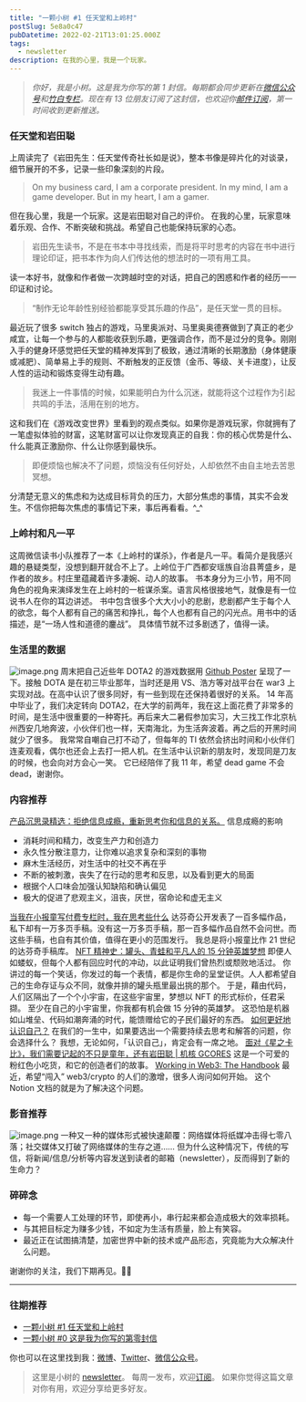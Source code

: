 ```yaml
---
title: "一颗小树 #1 任天堂和上岭村"
postSlug: 5e8a0c47
pubDatetime: 2022-02-21T13:01:25.000Z
tags:
  - newsletter
description: 在我的心里，我是一个玩家。
---
```


<!-- more -->

> _你好，我是小树。这是我为你写的第 1 封信。每期都会同步更新在[微信公众号](https://weixin.sogou.com/weixin?query=a_warm_tree)和[竹白专栏](https://xiaoshu.zhubai.love)。现在有 13 位朋友订阅了这封信，也欢迎你[邮件订阅](https://xiaoshu.zhubai.love)，第一时间收到更新推送。_

### 任天堂和岩田聪

上周读完了《岩田先生：任天堂传奇社长如是说》，整本书像是碎片化的对谈录，细节展开的不多，记录一些印象深刻的片段。

> On my business card, I am a corporate president.
> In my mind, I am a game developer.
> But in my heart, I am a gamer.

但在我心里，我是一个玩家。这是岩田聪对自己的评价。
在我的心里，玩家意味着乐观、合作、不断突破和挑战。希望自己也能保持玩家的心态。

> 岩田先生读书，不是在书本中寻找线索，而是将平时思考的内容在书中进行理论印证，把书本作为向人们传达他的想法时的一项有用工具。

读一本好书，就像和作者做一次跨越时空的对话，把自己的困惑和作者的经历一一印证和讨论。

> “制作无论年龄性别经验都能享受其乐趣的作品”，是任天堂一贯的目标。

最近玩了很多 switch 独占的游戏，马里奥派对、马里奥奥德赛做到了真正的老少咸宜，让每一个参与的人都能收获到乐趣，更强调合作，而不是过分的竞争。刚刚入手的健身环感觉把任天堂的精神发挥到了极致，通过清晰的长期激励（身体健康或减肥）、简单易上手的规则、不断触发的正反馈（金币、等级、关卡进度），让反人性的运动和锻炼变得生动有趣。

> 我迷上一件事情的时候，如果能明白为什么沉迷，就能将这个过程作为引起共鸣的手法，活用在别的地方。

这和我们在《游戏改变世界》里看到的观点类似。如果你是游戏玩家，你就拥有了一笔虚拟体验的财富，这笔财富可以让你发现真正的自我：你的核心优势是什么、什么能真正激励你、什么让你感到最快乐。

> 即便烦恼也解决不了问题，烦恼没有任何好处，人却依然不由自主地去苦思冥想。

分清楚无意义的焦虑和为达成目标背负的压力，大部分焦虑的事情，其实不会发生。不信你把每次焦虑的事情记下来，事后再看看。^\_^

### 上岭村和凡一平

这周微信读书小队推荐了一本《上岭村的谋杀》，作者是凡一平。看简介是我感兴趣的悬疑类型，没想到翻开就合不上了。上岭位于广西都安瑶族自治县菁盛乡，是作者的故乡。村庄里蕴藏着许多凄婉、动人的故事。
书本身分为三小节，用不同角色的视角来演绎发生在上岭村的一桩谋杀案。语言风格很接地气，就像是有一位说书人在你的耳边讲述。
书中包含很多个大大小小的悲剧，悲剧都产生于每个人的欲念，每个人都有自己的痛苦和挣扎，每个人也都有自己的闪光点。用书中的话描述，是“一场人性和道德的鏖战”。
具体情节就不过多剧透了，值得一读。

### 生活里的数据

![image.png](/images/newsletter-1/1.png)
周末把自己近些年 DOTA2 的游戏数据用 [Github Poster](https://github.com/yihong0618/GitHubPoster) 呈现了一下。接触 DOTA 是在初三毕业那年，当时还是用 VS、浩方等对战平台在 war3 上实现对战。在高中认识了很多同好，有一些到现在还保持着很好的关系。
14 年高中毕业了，我们决定转向 DOTA2，在大学的前两年，我在这上面花费了非常多的时间，是生活中很重要的一种寄托。再后来大二暑假参加实习，大三找工作北京杭州西安几地奔波，小伙伴们也一样，天南海北，为生活奔波着。再之后的开黑时间就少了很多。
我常常自嘲自己打不动了，但每年的 TI 依然会挤出时间和小伙伴们连麦观看，偶尔也还会上去打一把人机。在生活中认识新的朋友时，发现同是刀友的时候，也会向对方会心一笑。
它已经陪伴了我 11 年，希望 dead game 不会 dead，谢谢你。

### 内容推荐

[产品沉思录精选：拒绝信息成瘾，重新思考你和信息的关系。](https://mp.weixin.qq.com/s/K9XpFyUcg3aUuxKBLWu3_A)
信息成瘾的影响

- 消耗时间和精力，改变生产力和创造力
- 永久性分散注意力，让你难以追求复杂和深刻的事物
- 麻木生活经历，对生活中的社交不再在乎
- 不断的被刺激，丧失了在行动的思考和反思，以及看到更大的局面
- 根据个人口味会加强认知缺陷和确认偏见
- 极大的促进了悲观主义，沮丧，厌世，宿命论和虚无主义

[当我在小报童写付费专栏时，我在思考些什么](https://mp.weixin.qq.com/s/DaOwplUDfYgoY7THikOLDg)
达芬奇公开发表了一百多幅作品，私下却有一万多页手稿。没有这一万多页手稿，那一百多幅作品自然不会问世。而这些手稿，也自有其价值，值得在更小的范围发行。
我总是将小报童比作 21 世纪的达芬奇手稿库。
[NFT 精神史：罐头、青蛙和平凡人的 15 分钟英雄梦想](https://mp.weixin.qq.com/s/X8N1CnEt_dkmSVF6vPa9Wg)
即便人如蝼蚁，但每个人都有回应时代的冲动，以此证明我们曾热烈或颓败地活过。
你讲过的每一个笑话，你发过的每一个表情，都是你生命的呈堂证供。人人都希望自己的生命存证与众不同，就像并排的罐头瓶里最出挑的那个。
于是，藉由代码，人们区隔出了一个个小宇宙，在这些宇宙里，梦想以 NFT 的形式标价，任君采撷。
至少在自己的小宇宙里，你我都有机会做 15 分钟的英雄梦。
这恐怕是机器如山堆垒、代码如潮奔涌的时代，能馈赠给它的子民们最好的东西。
[如何更好地认识自己？](https://mp.weixin.qq.com/s/-DZG-08Z09uBs3r_vkoFGQ)
在我们的一生中，如果要选出一个需要持续去思考和解答的问题，你会选择什么？
我想，无论如何，「认识自己」，肯定会有一席之地。
[面对《星之卡比》，我们需要记起的不只是童年，还有岩田聪 | 机核 GCORES](https://www.gcores.com/articles/96546)
这是一个可爱的粉红色小吃货，和它的创造者们的故事。
[Working in Web3: The Handbook](https://web3.smsunarto.com/)
最近，希望“闯入” web3/crypto 的人们的激增，很多人询问如何开始。
这个 Notion 文档的就是为了解决这个问题。

### 影音推荐

![image.png](/images/newsletter-1/2.png)
一种又一种的媒体形式被快速颠覆：网络媒体将纸媒冲击得七零八落；社交媒体又打破了网络媒体的生存之道…… 但为什么这种情况下，传统的写信，将新闻/信息/分析等内容发送到读者的邮箱（newsletter），反而得到了新的生命力？

### 碎碎念

- 每一个需要人工处理的环节，即使再小，串行起来都会造成极大的效率损耗。
- 与其把目标定为赚多少钱，不如定为生活有质量，脸上有笑容。
- 最近正在试图搞清楚，加密世界中新的技术或产品形态，究竟能为大众解决什么问题。

谢谢你的关注，我们下期再见。👋🏻

---

### 往期推荐

- [一颗小树 #1 任天堂和上岭村](https://xiaoshu.zhubai.love/posts/2107172142524608512)
- [一颗小树 #0 这是我为你写的第零封信](https://xiaoshu.zhubai.love/posts/2107165648034942976)

你也可以在这里找到我：[微博](https://weibo.com/u/5361470927)、[Twitter](https://twitter.com/yeshu_in_future)、[微信公众号](https://weixin.sogou.com/weixin?query=a_warm_tree)。

> 这里是小树的 [newsletter](https://xiaoshu.zhubai.love)。 每周一发布，欢迎[订阅](https://xiaoshu.zhubai.love)。
> 如果你觉得这篇文章对你有用，欢迎分享给更多好友。
